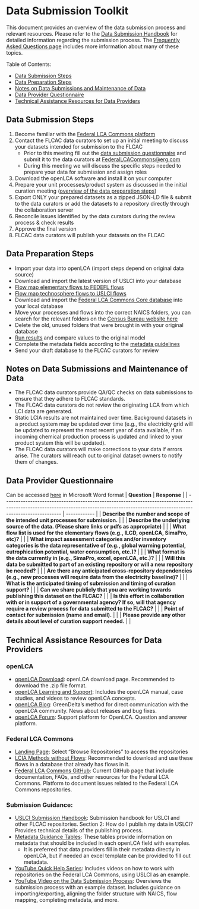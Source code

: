 # Data Submission Toolkit
This document provides an overview of the data submission process and relevant resources. Please refer to the [Data Submission Handbook](https://github.com/FLCAC-admin/uslci-content/blob/dev/docs/submission_handbook/00-sub-handbook-landing.md) for detailed information regarding the submission process. The [Frequently Asked Questions page](https://github.com/FLCAC-admin/FLCAC-Curation/blob/main/docs/FAQ.md) includes more information about many of these topics.

Table of Contents:
- [Data Submission Steps](https://github.com/FLCAC-admin/FLCAC-Curation/edit/main/docs/Data%20Submission%20Overview%20and%20Resources.md#data-submission-steps)
- [Data Preparation Steps](https://github.com/FLCAC-admin/FLCAC-Curation/edit/main/docs/Data%20Submission%20Overview%20and%20Resources.md#data-preparation-steps)
- [Notes on Data Submissions and Maintenance of Data](https://github.com/FLCAC-admin/FLCAC-Curation/edit/main/docs/Data%20Submission%20Overview%20and%20Resources.md#notes-on-data-submissions-and-maintenance-of-data)
- [Data Provider Questionnaire](https://github.com/FLCAC-admin/FLCAC-Curation/edit/main/docs/Data%20Submission%20Overview%20and%20Resources.md#data-provider-questionnaire)
- [Technical Assistance Resources for Data Providers](https://github.com/FLCAC-admin/FLCAC-Curation/edit/main/docs/Data%20Submission%20Overview%20and%20Resources.md#technical-assistance-resources-for-data-providers)

## Data Submission Steps
1.	Become familiar with the [Federal LCA Commons platform](https://www.lcacommons.gov/)
2.	Contact the FLCAC data curators to set up an initial meeting to discuss your datasets intended for submission to the FLCAC
    - Prior to this meeting fill out the [data submission questionnaire](https://github.com/FLCAC-admin/FLCAC-Curation/edit/main/docs/Data%20Submission%20Overview%20and%20Resources.md#data-provider-questionnaire) and submit it to the data curators at FederalLCACommons@erg.com 
    - During this meeting we will discuss the specific steps needed to prepare your data for submission and assign roles 
3.	Download the openLCA software and install it on your computer
4.	Prepare your unit processes/product system as discussed in the initial curation meeting ([overview of the data preparation steps](https://github.com/FLCAC-admin/FLCAC-Curation/edit/main/docs/Data%20Submission%20Overview%20and%20Resources.md#data-preparation-steps))
5.	Export ONLY your prepared datasets as a zipped JSON-LD file & submit to the data curators or add the datasets to a repository directly through the collaboration server
6.	Reconcile issues identified by the data curators during the review process & check results
7.	Approve the final version
8.	FLCAC data curators will publish your datasets on the FLCAC

## Data Preparation Steps
-	Import your data into openLCA (import steps depend on original data source)
-	Download and import the latest version of USLCI into your database
-	[Flow map elementary flows to FEDEFL flows](https://github.com/FLCAC-admin/FLCAC-Curation/edit/main/docs/FAQ.md#data-submission)
-	[Flow map technosphere flows to USLCI flows](https://github.com/FLCAC-admin/FLCAC-Curation/edit/main/docs/FAQ.md#data-submission)
-	Download and import the [Federal LCA Commons Core database](https://www.lcacommons.gov/lca-collaboration/Federal_LCA_Commons/Fed_Commons_core_database/datasets) into your local database
-	Move your processes and flows into the correct NAICS folders, you can search for the relevant folders on the [Census Bureau website here](https://www.census.gov/naics/)
-	Delete the old, unused folders that were brought in with your original database
-	[Run results](https://github.com/FLCAC-admin/FLCAC-Curation/blob/main/docs/FAQ.md#openlca) and compare values to the original model 
-	Complete the metadata fields according to the [metadata guidelines](https://github.com/FLCAC-admin/uslci-content/blob/dev/docs/submission_handbook/02-how-to-publish-in-the-uslci.md#metadata-guidance-tables)
-	Send your draft database to the FLCAC curators for review

## Notes on Data Submissions and Maintenance of Data
-	The FLCAC data curators provide QA/QC checks on data submissions to ensure that they adhere to FLCAC standards.
-	The FLCAC data curators do not review the originating LCA from which LCI data are generated.
-	Static LCIA results are not maintained over time. Background datasets in a product system may be updated over time (e.g., the electricity grid will be updated to represent the most recent year of data available, if an incoming chemical production process is updated and linked to your product system this will be updated).
-	The FLCAC data curators will make corrections to your data if errors arise. The curators will reach out to original dataset owners to notify them of changes.

## Data Provider Questionnaire
Can be accessed [here](https://github.com/FLCAC-admin/FLCAC-Curation/blob/main/docs/Data%20Provider%20Questionnaire.docx) in Microsoft Word format 
| **Question**                                                                                                                                                                             | **Response** |
| ------------------------------------------------------------------------------------------------------------------------------------------------------------------------------------ | ------------ |
| **Describe the number and scope of the intended unit processes for submission.**                                                                                                     |              |
| **Describe the underlying source of the data. (Please share links or pdfs as appropriate)**                                                                                          |              |
| **What flow list is used for the elementary flows (e.g., ILCD, openLCA, SimaPro, etc)?**                                                                                             |              |
| **What impact assessment categories and/or inventory categories is the data representative of (e.g., global warming potential, eutrophication potential, water consumption, etc.)?** |              |
| **What format is the data currently in (e.g., SimaPro, excel, openLCA, etc.)?**                                                                                                      |              |
| **Will this data be submitted to part of an existing repository or will a new repository be needed?**                                                                                |              |
| **Are there any anticipated cross-repository dependencies (e.g., new processes will require data from the electricity baseline)?**                                                   |              |
| **What is the anticipated timing of submission and timing of curation support?**                                                                                                     |              |
| **Can we share publicly that you are working towards publishing this dataset on the FLCAC?**                                                                                         |              |
| **Is this effort in collaboration with or in support of a governmental agency? If so, will that agency require a review process for data submitted to the FLCAC?**                   |              |
| **Point of contact for submission** **(name and email).**                                                                                                                            |              |
| **Please provide any other details about level of curation support needed.**                                                                                                         |              |

## Technical Assistance Resources for Data Providers
### openLCA
-	[openLCA Download](https://www.openlca.org/download/): openLCA download page. Recommended to download the .zip file format.
-	[openLCA Learning and Support](https://www.openlca.org/learning/): Includes the openLCA manual, case studies, and videos to review openLCA concepts.
-	[openLCA Blog](https://www.openlca.org/blog/): GreenDelta’s method for direct communication with the openLCA community. News about releases and bug fixes.
-	[openLCA Forum](https://ask.openlca.org/): Support platform for OpenLCA. Question and answer platform.
### Federal LCA Commons
-	[Landing Page](https://www.lcacommons.gov/): Select “Browse Repositories” to access the repositories
-	[LCIA Methods without Flows](https://www.lcacommons.gov/lcia-methods-without-flows): Recommended to download and use these flows in a database that already has flows in it. 
-	[Federal LCA Commons GitHub](https://github.com/FLCAC-admin/FLCAC-Curation/tree/main): Current GitHub page that include documentation, FAQs, and other resources for the Federal LCA Commons. Platform to document issues related to the Federal LCA Commons repositories.
### Submission Guidance:
- [USLCI Submission Handbook](https://github.com/FLCAC-admin/uslci-content/blob/dev/docs/submission_handbook/00-sub-handbook-landing.md): Submission handbook for USLCI and other FLCAC repositories. Section 2: How do I publish my data in USLCI? Provides technical details of the publishing process.
-	[Metadata Guidance Tables](https://github.com/FLCAC-admin/uslci-content/blob/dev/docs/submission_handbook/02-how-to-publish-in-the-uslci.md#metadata-guidance-tables): These tables provide information on metadata that should be included in each openLCA field with examples.
    - It is preferred that data providers fill in their metadata directly in openLCA, but if needed an excel template can be provided to fill out metadata.
-	[YouTube Quick Help Series](https://www.youtube.com/playlist?list=PLmIn8Hncs7bFUOyXZNGXwG4LtdoTfLz6Q): Includes videos on how to work with repositories on the Federal LCA Commons, using USLCI as an example.
-	[YouTube Video on the Data Submission Process](https://www.youtube.com/watch?v=IlPlYet8llY&list=PLmIn8Hncs7bFUOyXZNGXwG4LtdoTfLz6Q&index=9): Overviews the submission process with an example dataset. Includes guidance on importing/exporting, aligning the folder structure with NAICS, flow mapping, completing metadata, and more.
